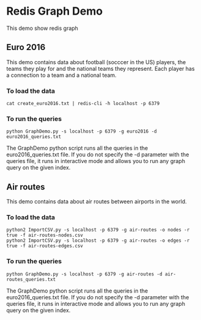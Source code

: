# Redis Graph Demo

This demo show redis graph

## Euro 2016
This demo contains data about football (socccer in the US) players, the teams they play for and the national teams they represent. 
Each player has a connection to a team and a national team.

### To load the data
```
cat create_euro2016.txt | redis-cli -h localhost -p 6379
```

### To run the queries
```
python GraphDemo.py -s localhost -p 6379 -g euro2016 -d euro2016_queries.txt
```

The GraphDemo python script runs all the queries in the euro2016_queries.txt file.
If you do not specify the -d parameter with the queries file, it runs in interactive mode and allows you to run any graph query 
on the given index.

## Air routes
This demo contains data about air routes between airports in the world.

### To load the data
```
python2 ImportCSV.py -s localhost -p 6379 -g air-routes -o nodes -r true -f air-routes-nodes.csv
python2 ImportCSV.py -s localhost -p 6379 -g air-routes -o edges -r true -f air-routes-edges.csv

```

### To run the queries
```
python GraphDemo.py -s localhost -p 6379 -g air-routes -d air-routes_queries.txt

```
The GraphDemo python script runs all the queries in the euro2016_queries.txt file.
If you do not specify the -d parameter with the queries file, it runs in interactive mode and allows you to run any graph query 
on the given index.
